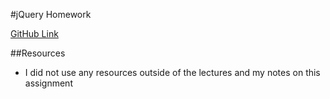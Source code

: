 #jQuery Homework

[GitHub Link](https://github.com/Cantare83/hw_jquery_hendricks_christina)

##Resources
* I did not use any resources outside of the lectures and my notes on this assignment

